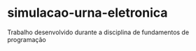 # simulacao-urna-eletronica
Trabalho desenvolvido durante a disciplina de fundamentos de programação 
